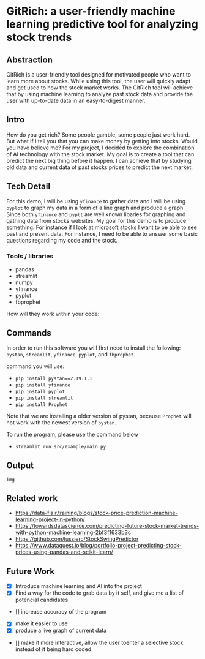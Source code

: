 # GitRich: a user-friendly machine learning predictive tool for analyzing stock trends

## Abstraction

GitRich is a user-friendly tool designed for motivated people who want to learn more about stocks. While using this tool, the user will quickly adapt and get used to how the stock market works. The GitRich tool will achieve that by using machine learning to analyze past stock data and provide the user with up-to-date data in an easy-to-digest manner.  

## Intro

How do you get rich? Some people gamble, some people just work hard. But what if I tell you that you can make money by getting into stocks. Would you have believe me? For my project, I decided to explore the combination of AI technology with the stock market. My goal is to create a tool that can predict the next big thing before it happen. I can achieve that by studying old data and current data of past stocks prices to predict the next market. 

## Tech Detail 

For this demo, I will be using `yfinance` to gather data and I will be using `pyplot` to graph my data in a form of a line graph and produce a graph. Since both `yfinance` and `pyplt` are well known libaries for graphing and gathing data from stocks websites. My goal for this demo is to produce something. For instance if I look at microsoft stocks I want to be able to see past and present data. For instance, I need to be able to answer some basic questions regarding my code and the stock. 

### Tools / libraries 
 - pandas 
 - streamlit 
 - numpy 
 - yfinance
 - pyplot
 - fbprophet

How will they work within your code:


## Commands

In order to run this software you will first need to install the following: `pystan`, `streamlit`, `yfinance`, `pyplot`, and `fbprophet`.

command you will use: 

- `pip install pystan==2.19.1.1`
- `pip install yfinance`
- `pip install pyplot`
- `pip install streamlit`
- `pip install Prophet`

Note that we are installing a older version of pystan, because `Prophet` will not work with the newest version of `pystan`. 

To run the program, please use the command below
- `streamlit run src/example/main.py`

## Output

```
img
```
## Related work 
 - https://data-flair.training/blogs/stock-price-prediction-machine-learning-project-in-python/
 - https://towardsdatascience.com/predicting-future-stock-market-trends-with-python-machine-learning-2bf3f1633b3c
 - https://github.com/lussierc/StockSwingPredictor
 - https://www.dataquest.io/blog/portfolio-project-predicting-stock-prices-using-pandas-and-scikit-learn/
## Future Work 

- [x] Introduce machine learning and AI into the project
- [x] Find a way for the code to grab data by it self, and give me a list of potencial candidates
- [] increase accuracy of the program
- [X] make it easier to use
- [x] produce a live graph of current data 
- [] make it more interactive, allow the user toenter a selective stock instead of it being hard coded. 